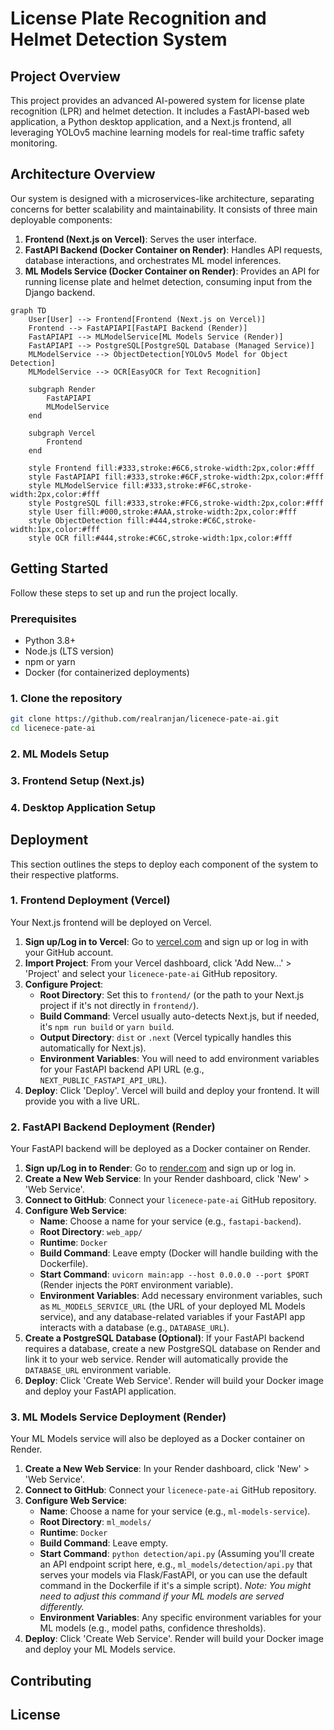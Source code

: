 # License Plate Recognition and Helmet Detection System

## Project Overview

This project provides an advanced AI-powered system for license plate recognition (LPR) and helmet detection. It includes a FastAPI-based web application, a Python desktop application, and a Next.js frontend, all leveraging YOLOv5 machine learning models for real-time traffic safety monitoring.

## Architecture Overview

Our system is designed with a microservices-like architecture, separating concerns for better scalability and maintainability. It consists of three main deployable components:

1.  **Frontend (Next.js on Vercel)**: Serves the user interface.
2.  **FastAPI Backend (Docker Container on Render)**: Handles API requests, database interactions, and orchestrates ML model inferences.
3.  **ML Models Service (Docker Container on Render)**: Provides an API for running license plate and helmet detection, consuming input from the Django backend.

```mermaid
graph TD
    User[User] --> Frontend[Frontend (Next.js on Vercel)]
    Frontend --> FastAPIAPI[FastAPI Backend (Render)]
    FastAPIAPI --> MLModelService[ML Models Service (Render)]
    FastAPIAPI --> PostgreSQL[PostgreSQL Database (Managed Service)]
    MLModelService --> ObjectDetection[YOLOv5 Model for Object Detection]
    MLModelService --> OCR[EasyOCR for Text Recognition]

    subgraph Render
        FastAPIAPI
        MLModelService
    end

    subgraph Vercel
        Frontend
    end

    style Frontend fill:#333,stroke:#6C6,stroke-width:2px,color:#fff
    style FastAPIAPI fill:#333,stroke:#6CF,stroke-width:2px,color:#fff
    style MLModelService fill:#333,stroke:#F6C,stroke-width:2px,color:#fff
    style PostgreSQL fill:#333,stroke:#FC6,stroke-width:2px,color:#fff
    style User fill:#000,stroke:#AAA,stroke-width:2px,color:#fff
    style ObjectDetection fill:#444,stroke:#C6C,stroke-width:1px,color:#fff
    style OCR fill:#444,stroke:#C6C,stroke-width:1px,color:#fff
```

## Getting Started

Follow these steps to set up and run the project locally.

### Prerequisites

*   Python 3.8+
*   Node.js (LTS version)
*   npm or yarn
*   Docker (for containerized deployments)

### 1. Clone the repository

```bash
git clone https://github.com/realranjan/licenece-pate-ai.git
cd licenece-pate-ai
```

### 2. ML Models Setup

### 3. Frontend Setup (Next.js)

### 4. Desktop Application Setup

## Deployment

This section outlines the steps to deploy each component of the system to their respective platforms.

### 1. Frontend Deployment (Vercel)

Your Next.js frontend will be deployed on Vercel.

1.  **Sign up/Log in to Vercel**: Go to [vercel.com](https://vercel.com/) and sign up or log in with your GitHub account.
2.  **Import Project**: From your Vercel dashboard, click 'Add New...' > 'Project' and select your `licenece-pate-ai` GitHub repository.
3.  **Configure Project**:
    *   **Root Directory**: Set this to `frontend/` (or the path to your Next.js project if it's not directly in `frontend/`).
    *   **Build Command**: Vercel usually auto-detects Next.js, but if needed, it's `npm run build` or `yarn build`.
    *   **Output Directory**: `dist` or `.next` (Vercel typically handles this automatically for Next.js).
    *   **Environment Variables**: You will need to add environment variables for your FastAPI backend API URL (e.g., `NEXT_PUBLIC_FASTAPI_API_URL`).
4.  **Deploy**: Click 'Deploy'. Vercel will build and deploy your frontend. It will provide you with a live URL.

### 2. FastAPI Backend Deployment (Render)

Your FastAPI backend will be deployed as a Docker container on Render.

1.  **Sign up/Log in to Render**: Go to [render.com](https://render.com/) and sign up or log in.
2.  **Create a New Web Service**: In your Render dashboard, click 'New' > 'Web Service'.
3.  **Connect to GitHub**: Connect your `licenece-pate-ai` GitHub repository.
4.  **Configure Web Service**:
    *   **Name**: Choose a name for your service (e.g., `fastapi-backend`).
    *   **Root Directory**: `web_app/`
    *   **Runtime**: `Docker`
    *   **Build Command**: Leave empty (Docker will handle building with the Dockerfile).
    *   **Start Command**: `uvicorn main:app --host 0.0.0.0 --port $PORT` (Render injects the `PORT` environment variable).
    *   **Environment Variables**: Add necessary environment variables, such as `ML_MODELS_SERVICE_URL` (the URL of your deployed ML Models service), and any database-related variables if your FastAPI app interacts with a database (e.g., `DATABASE_URL`).
5.  **Create a PostgreSQL Database (Optional)**: If your FastAPI backend requires a database, create a new PostgreSQL database on Render and link it to your web service. Render will automatically provide the `DATABASE_URL` environment variable.
6.  **Deploy**: Click 'Create Web Service'. Render will build your Docker image and deploy your FastAPI application.

### 3. ML Models Service Deployment (Render)

Your ML Models service will also be deployed as a Docker container on Render.

1.  **Create a New Web Service**: In your Render dashboard, click 'New' > 'Web Service'.
2.  **Connect to GitHub**: Connect your `licenece-pate-ai` GitHub repository.
3.  **Configure Web Service**:
    *   **Name**: Choose a name for your service (e.g., `ml-models-service`).
    *   **Root Directory**: `ml_models/`
    *   **Runtime**: `Docker`
    *   **Build Command**: Leave empty.
    *   **Start Command**: `python detection/api.py` (Assuming you'll create an API endpoint script here, e.g., `ml_models/detection/api.py` that serves your models via Flask/FastAPI, or you can use the default command in the Dockerfile if it's a simple script). *Note: You might need to adjust this command if your ML models are served differently.*
    *   **Environment Variables**: Any specific environment variables for your ML models (e.g., model paths, confidence thresholds).
4.  **Deploy**: Click 'Create Web Service'. Render will build your Docker image and deploy your ML Models service.

## Contributing

## License
